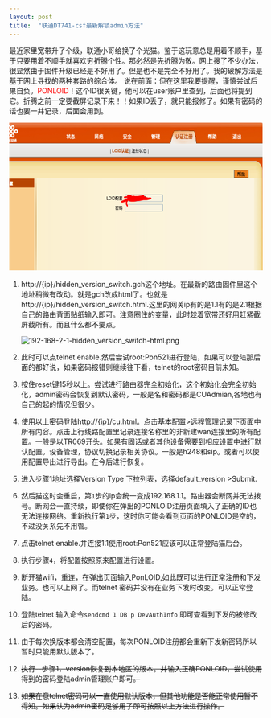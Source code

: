 ```yaml
---
layout: post
title:  "联通DT741-csf最新解锁admin方法"
---
```

最近家里宽带升了个级，联通小哥给换了个光猫。鉴于这玩意总是用着不顺手，基于只要用着不顺手就喜欢穷折腾个性。那必然是先折腾为敬。网上搜了不少办法，很显然由于固件升级已经是不好用了。但是也不是完全不好用了。我的破解方法是基于网上寻找的两种套路的综合体。
说在前面：但在这里我要提醒，谨慎尝试后果自负。<span style="color:red">PONLOID</span>！这个ID很关键，他可以在user账户里查到，后面也将提到它。折腾之前一定要截屏记录下来！！如果ID丢了，就只能报修了。如果有密码的话也要一并记录，后面会用到。


<img src="b66a550be4e24bd3b1aa60ed8cb93c45.png" alt="192-168-2-1-start-ghtml.png" width="600" height="294">

1. http://{ip}/hidden\_version\_switch.gch这个地址。在最新的路由固件里这个地址稍微有改动。就是gch改成html了。也就是http://{ip}/hidden\_version\_switch.html.这里的网关ip有的是1.1有的是2.1根据自己的路由背面贴纸输入即可。注意圈住的变量，此时趁着宽带还好用赶紧截屏截所有。而且什么都不要点。  


	![192-168-2-1-hidden_version_switch-html.png](_posts/c102a2f28a024f948ded3a0d0070528b.png)


2. 此时可以点telnet enable.然后尝试root:Pon521进行登陆，如果可以登陆那后面的都好说，如果密码报错则继续往下看，telnet的root密码目前未知。
3. 按住reset键15秒以上。尝试进行路由器完全初始化，这个初始化会完全初始化，admin密码会恢复到默认密码，一般是名和密码都是CUAdmian,各地也有自己的起的情况但很少。
4. 使用以上密码登陆http://{ip}/cu.html。点击基本配置>远程管理记录下页面中所有内容。点击上行线路配置里记录连接名称里的非新建wan连接里的所有配置。一般是以TR069开头。如果有固话或者其他设备需要到相应设置中进行默认配置。设备管理，协议切换记录相关协议。一般是h248和sip。或者可以使用配置导出进行导出。在今后进行恢复。
5. 进入步骤1地址选择Version Type 下拉列表，选择default_version >Submit.
6. 然后猫这时会重启，第`1`步的ip会统一变成192.168.1.1。路由器会断网并无法拨号。断网会一直持续，即使你在弹出的PONLOID注册页面填入了正确的ID也无法连接网络。重新执行第`1`步，这时你可能会看到页面的PONLOID是空的，不过没关系先不用管。
7. 点击telnet enable.并连接1.1使用root:Pon521应该可以正常登陆猫后台。
8. 执行步骤`4`，将配置按照原来配置进行设置。
9. 断开猫wifi，重连，在弹出页面输入PonLOID,如此既可以进行正常注册和下发业务。也可以上网了。而telnet 密码并没有在业务下发时改变。可以正常登陆。
10. 登陆telnet 输入命令`sendcmd 1 DB p DevAuthInfo` 即可查看到下发的被修改后的密码。
11. 由于每次换版本都会清空配置，每次PONLOID注册都会重新下发新密码所以暂时只能用默认版本了。
12. ~~执行--步骤1，version恢复到本地区的版本。并输入正确PONLOID，尝试使用得到的密码登陆admin管理账户即可。~~
13. ~~如果在意telnet密码可以一直使用默认版本，但其他功能是否能正常使用暂不得知。如果认为admin密码足够用了即可按照以上方法进行操作。~~
